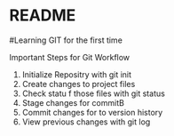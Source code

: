 # README #


#Learning GIT for the first time



Important Steps for Git Workflow
1. Initialize Repositry with git init
2. Create changes to project files
3. Check statu f those files with git status
4. Stage changes for commitB
5. Commit changes for to version history 
6. View previous changes with git log

